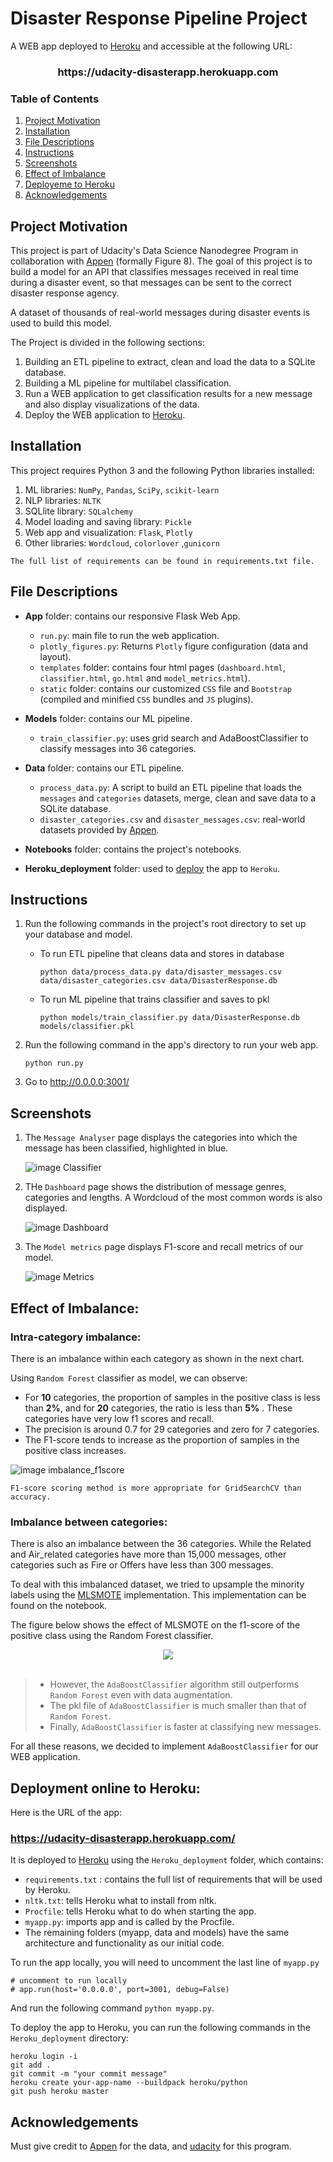 # Disaster Response Pipeline Project

A WEB app deployed to [Heroku](https://dashboard.heroku.com/) and accessible at the following URL:

<div align="center">
  <h3>https://udacity-disasterapp.herokuapp.com</h3>
</div>

### Table of Contents

1. [Project Motivation](#motivation)
2. [Installation](#installation)
3. [File Descriptions](#file_descriptions)
4. [Instructions](#instructions)
5. [Screenshots](#screen_shots)
6. [Effect of Imbalance](#effect_imbalance)
7. [Deployeme to Heroku](#deployment_heroku)
8. [Acknowledgements](#acknowledgements)

## Project Motivation <a name="motivation"></a>

This project is part of Udacity's Data Science Nanodegree Program in collaboration with [Appen](https://appen.com/) (formally Figure 8).
The goal of this project is to build a model for an API that classifies messages received in real time during a disaster event, so that messages can be sent to the correct disaster response agency.

A dataset of thousands of real-world messages during disaster events is used to build this model.

The Project is divided in the following sections:

1. Building an ETL pipeline to extract, clean and load the data to a SQLite database.
2. Building a ML pipeline for multilabel classification.
3. Run a WEB application to get classification results for a new message and also display visualizations of the data.
4. Deploy the WEB application to [Heroku](https://dashboard.heroku.com/).

## Installation <a name="installation"></a>

This project requires Python 3 and the following Python libraries installed:

1. ML libraries: `NumPy`, `Pandas`, `SciPy`, `scikit-learn`
2. NLP libraries: `NLTK`
3. SQLlite library: `SQLalchemy`
4. Model loading and saving library: `Pickle`
5. Web app and visualization: `Flask`, `Plotly`
6. Other libraries: `Wordcloud`, `colorlover` ,`gunicorn`

`The full list of requirements can be found in requirements.txt file.`

## File Descriptions <a name="file_descriptions"></a>

- **App** folder: contains our responsive Flask Web App.
  - `run.py`: main file to run the web application.
  - `plotly_figures.py`: Returns `Plotly` figure configuration (data and layout).
  - `templates` folder: contains four html pages (`dashboard.html`, `classifier.html`, `go.html` and `model_metrics.html`).
  - `static` folder: contains our customized `CSS` file and `Bootstrap` (compiled and minified `CSS` bundles and `JS` plugins).
- **Models** folder: contains our ML pipeline.

  - `train_classifier.py`: uses grid search and AdaBoostClassifier to classify messages into 36 categories.

- **Data** folder: contains our ETL pipeline.
  - `process_data.py`: A script to build an ETL pipeline that loads the `messages` and `categories` datasets, merge, clean and save data to a SQLite database.
  - `disaster_categories.csv` and `disaster_messages.csv`: real-world datasets provided by [Appen](https://appen.com/).
- **Notebooks** folder: contains the project's notebooks.

- **Heroku_deployment** folder: used to [deploy](#deployment_heroku) the app to `Heroku`.

## Instructions <a name="instructions"></a>

1. Run the following commands in the project's root directory to set up your database and model.

   - To run ETL pipeline that cleans data and stores in database

     `python data/process_data.py data/disaster_messages.csv data/disaster_categories.csv data/DisasterResponse.db`

   - To run ML pipeline that trains classifier and saves to pkl

     `python models/train_classifier.py data/DisasterResponse.db models/classifier.pkl`

2. Run the following command in the app's directory to run your web app.

   `python run.py`

3. Go to http://0.0.0.0:3001/

## Screenshots <a name="screen_shots"></a>

1. The `Message Analyser` page displays the categories into which the message has been classified, highlighted in blue.

   ![image Classifier](https://github.com/AlaGrine/udacity-disaster-response-project/blob/main/screenshots/Classifier.png)

2. THe `Dashboard` page shows the distribution of message genres, categories and lengths. A Wordcloud of the most common words is also displayed.

   ![image Dashboard](https://github.com/AlaGrine/udacity-disaster-response-project/blob/main/screenshots/Dashboard.png)

3. The `Model metrics` page displays F1-score and recall metrics of our model.

   ![image Metrics](https://github.com/AlaGrine/udacity-disaster-response-project/blob/main/screenshots/Metrics.png)

## Effect of Imbalance: <a name="effect_imbalance"></a>

### Intra-category imbalance:

There is an imbalance within each category as shown in the next chart.

Using `Random Forest` classifier as model, we can observe:

- For **10** categories, the proportion of samples in the positive class is less than **2%**, and for **20** categories, the ratio is less than **5%** .
  These categories have very low f1 scores and recall.
- The precision is around 0.7 for 29 categories and zero for 7 categories.
- The F1-score tends to increase as the proportion of samples in the positive class increases.

![image imbalance_f1score](https://github.com/AlaGrine/udacity-disaster-response-project/blob/main/screenshots/Inbalance.png)

```
F1-score scoring method is more appropriate for GridSearchCV than accuracy.
```

### Imbalance between categories:

There is also an imbalance between the 36 categories. While the Related and Air_related categories have more than 15,000 messages, other categories such as Fire or Offers have less than 300 messages.

To deal with this imbalanced dataset, we tried to upsample the minority labels using the [MLSMOTE](https://www.kaggle.com/code/tolgadincer/upsampling-multilabel-data-with-mlsmote) implementation. This implementation can be found on the notebook.

The figure below shows the effect of MLSMOTE on the f1-score of the positive class using the Random Forest classifier.

<div align="center">
  <img src="https://github.com/AlaGrine/udacity-disaster-response-project/blob/main/screenshots/MLSMOTE_effect.png" >
</div>

<br>

> - However, the `AdaBoostClassifier` algorithm still outperforms `Random Forest` even with data augmentation.
> - The pkl file of `AdaBoostClassifier` is much smaller than that of `Random Forest`.
> - Finally, `AdaBoostClassifier` is faster at classifying new messages.

For all these reasons, we decided to implement `AdaBoostClassifier` for our WEB application.

## Deployment online to Heroku: <a name="deployment_heroku"></a>

Here is the URL of the app:

### https://udacity-disasterapp.herokuapp.com/

It is deployed to [Heroku](https://dashboard.heroku.com/) using the `Heroku_deployment` folder, which contains:

- `requirements.txt` : contains the full list of requirements that will be used by Heroku.
- `nltk.txt`: tells Heroku what to install from nltk.
- `Procfile`: tells Heroku what to do when starting the app.
- `myapp.py`: imports app and is called by the Procfile.
- The remaining folders (myapp, data and models) have the same architecture and functionality as our initial code.

To run the app locally, you will need to uncomment the last line of `myapp.py`

```
# uncomment to run locally
# app.run(host='0.0.0.0', port=3001, debug=False)
```

And run the following command `python myapp.py`.

To deploy the app to Heroku, you can run the following commands in the `Heroku_deployment` directory:

```
heroku login -i
git add .
git commit -m "your commit message"
heroku create your-app-name --buildpack heroku/python
git push heroku master

```

## Acknowledgements <a name="acknowledgements"></a>

Must give credit to [Appen](https://appen.com/) for the data, and [udacity](https://www.udacity.com/) for this program.
